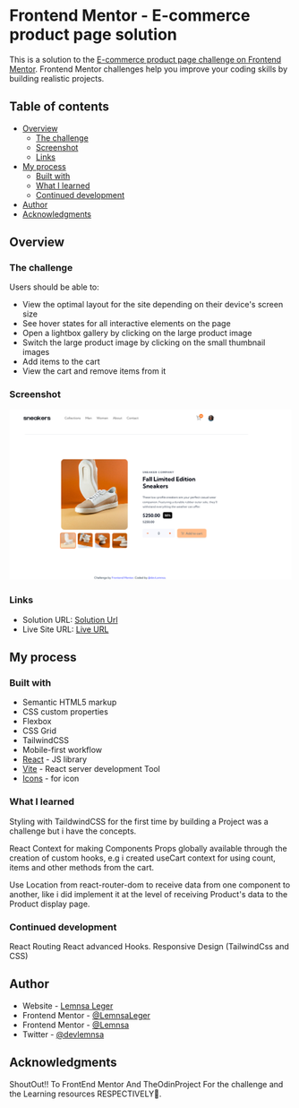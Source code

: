 # Frontend Mentor - E-commerce product page solution

This is a solution to the [E-commerce product page challenge on Frontend Mentor](https://www.frontendmentor.io/challenges/ecommerce-product-page-UPsZ9MJp6). Frontend Mentor challenges help you improve your coding skills by building realistic projects.

## Table of contents

- [Overview](#overview)
  - [The challenge](#the-challenge)
  - [Screenshot](#screenshot)
  - [Links](#links)
- [My process](#my-process)
  - [Built with](#built-with)
  - [What I learned](#what-i-learned)
  - [Continued development](#continued-development)
- [Author](#author)
- [Acknowledgments](#acknowledgments)

## Overview

### The challenge

Users should be able to:

- View the optimal layout for the site depending on their device's screen size
- See hover states for all interactive elements on the page
- Open a lightbox gallery by clicking on the large product image
- Switch the large product image by clicking on the small thumbnail images
- Add items to the cart
- View the cart and remove items from it

### Screenshot

![](./src/screenshot.png)


### Links

- Solution URL: [Solution Url](https://github.com/LemnsaLeger/Shopping-Cart-E-commerce)
- Live Site URL: [Live URL](https://shopping-cart-e-commerce-mu.vercel.app/)

## My process

### Built with

- Semantic HTML5 markup
- CSS custom properties
- Flexbox
- CSS Grid
- TailwindCSS
- Mobile-first workflow
- [React](https://reactjs.org/) - JS library
- [Vite](https://vite.dev/) - React server development Tool
- [Icons](https://https://lucide.dev/) - for icon

### What I learned
Styling with TaildwindCSS for the first time by building a Project was a challenge but i have the concepts.

React Context for making Components Props globally available through the creation of custom hooks, e.g i created useCart context for using count, items and other methods from the cart.

Use Location from react-router-dom to receive data from one component to another, like i did implement it at the level of receiving Product's data to the Product display page.

### Continued development

React Routing
React advanced Hooks.
Responsive Design (TailwindCss and CSS)

## Author

- Website - [Lemnsa Leger](https://www.your-site.com)
- Frontend Mentor - [@LemnsaLeger](https://www.frontendmentor.io/profile/LemnsaLeger)
- Frontend Mentor - [@Lemnsa](https://www.frontendmentor.io/profile/Lemnsa)
- Twitter - [@devlemnsa](https://www.twitter.com/devlemnsa)

## Acknowledgments

ShoutOut!! To FrontEnd Mentor And TheOdinProject For the challenge and the Learning resources RESPECTIVELY🙌.
